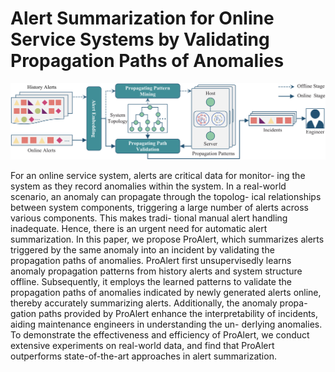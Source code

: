 # Alert Summarization for Online Service Systems by Validating Propagation Paths of Anomalies

![Overview](https://github.com/cxl-for-anonymous/ProAlert/blob/main/figure/overview.png)

For an online service system, alerts are critical data for monitor-
ing the system as they record anomalies within the system. In a
real-world scenario, an anomaly can propagate through the topolog-
ical relationships between system components, triggering a large
number of alerts across various components. This makes tradi-
tional manual alert handling inadequate. Hence, there is an urgent
need for automatic alert summarization. In this paper, we propose
ProAlert, which summarizes alerts triggered by the same anomaly
into an incident by validating the propagation paths of anomalies.
ProAlert first unsupervisedly learns anomaly propagation patterns
from history alerts and system structure offline. Subsequently, it
employs the learned patterns to validate the propagation paths
of anomalies indicated by newly generated alerts online, thereby
accurately summarizing alerts. Additionally, the anomaly propa-
gation paths provided by ProAlert enhance the interpretability of
incidents, aiding maintenance engineers in understanding the un-
derlying anomalies. To demonstrate the effectiveness and efficiency
of ProAlert, we conduct extensive experiments on real-world data,
and find that ProAlert outperforms state-of-the-art approaches in
alert summarization.
